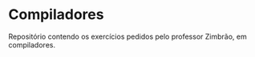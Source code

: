 # Compiladores

Repositório contendo os exercícios pedidos pelo professor Zimbrão, em compiladores.
